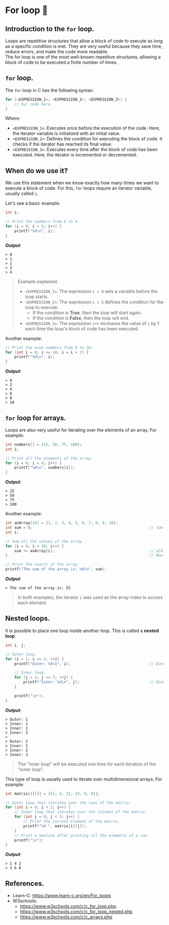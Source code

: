 # For loop 💫
## Introduction to the `for` loop.
Loops are repetitive structures that allow a block of code to execute as long as a specific condition is met. They are very useful because they save time, reduce errors, and make the code more readable.<br>
The for loop is one of the most well-known repetitive structures, allowing a block of code to be executed a finite number of times.

## `for` loop.
The `for` loop in C has the following syntax:
```c
for (<EXPRESSION_1>; <EXPRESSION_2>; <EXPRESSION_3>) {
    // Our code here.
}
```

Where:
- `<EXPRESSION_1>`: Executes once before the execution of the code. Here, the iterator variable is initialized with an initial value.
- `<EXPRESSION_2>`: Defines the condition for executing the block of code. It checks if the iterator has reached its final value.
- `<EXPRESSION_3>`: Executes every time after the block of code has been executed. Here, the iterator is incremented or decremented.

## When do we use it?
We use this statement when we know exactly how many times we want to execute a block of code. For this, `for` loops require an iterator variable, usually called `i`.

Let's see a basic example:
```c
int i;

// Print the numbers from 0 to 4.
for (i = 0; i < 5; i++) {
    printf("%d\n", i);
}
```
***Output***:
```
> 0
> 1
> 2
> 3
> 4
```
> Example explained:
> - `<EXPRESSION_1>`: The expression `i = 0` sets a variable before the loop starts.
> - `<EXPRESSION_2>`: The expression `i < 5` defines the condition for the loop to execute.
>   - If the condition is **True**, then the loop will start again.
>   - If the condition is **False**, then the loop will end.
> - `<EXPRESSION_3>`: The expression `i++` increases the value of `i` by 1 each time the loop's block of code has been executed.

Another example:
```c
// Print the even numbers from 0 to 10.
for (int i = 0; i <= 10; i = i + 2) {
    printf("%d\n", i);
}
```
***Output***:
```
> 0
> 2
> 4
> 6
> 8
> 10
```

## `for` loop for arrays.
Loops are also very useful for iterating over the elements of an array. For example:
```c
int numbers[] = {25, 50, 75, 100};
int i;

// Print all the elements of the array.
for (i = 0; i < 4; i++) {
    printf("%d\n", numbers[i]);
}
```
***Output***:
```
> 25
> 50
> 75
> 100
```

Another example:
```c
int anArray[10] = {1, 2, 3, 4, 5, 6, 7, 8, 9, 10};
int sum = 0;                                                    // sum is: 0.
int i;

// Sum all the values of the array.
for (i = 0; i < 10; i++) {
    sum += anArray[i];                                          // a[0] + a[1] + ... + a[9]
}                                                               // Now sum is: 55.

// Print the result of the array.
printf("The sum of the array is: %d\n", sum);
```
***Output***:
```
> The sum of the array is: 55
```
> In both examples, the iterator `i` was used as the array index to access each element.

## Nested loops.
It is possible to place one loop inside another loop. This is called a **nested loop**.
```c
int i, j;

// Outer loop.
for (i = 1; i <= 2; ++i) {
    printf("Outer: %d\n", i);                                   // Executes 2 times.

    // Inner loop.
    for (j = 1; j <= 3; ++j) {
        printf("Inner: %d\n", j);                               // Executes 6 times (2 * 3)
    }

    printf("\n");
}
```
***Output***:
```
> Outer: 1
> Inner: 1
> Inner: 2
> Inner: 3
> 
> Outer: 2
> Inner: 1
> Inner: 2
> Inner: 3
```
> The "inner loop" will be executed one time for each iteration of the "outer loop".

This type of loop is usually used to iterate over multidimensional arrays. For example:
```c
int matrix[2][3] = {{1, 4, 2}, {3, 6, 8}};

// Outer loop that iterates over the rows of the matrix.
for (int i = 0; i < 2; i++) {
    // Inner loop that iterates over the columns of the matrix.
    for (int j = 0; j < 3; j++) {
        // Print the current element of the matrix.
    	printf("%d ", matrix[i][j]);
    }
    // Print a newline after printing all the elements of a row.
    printf("\n");
}
```
***Output***:
```
> 1 4 2
> 3 6 8
```

## References.
- Learn-C: https://www.learn-c.org/en/For_loops
- W3schools:
  - https://www.w3schools.com/c/c_for_loop.php
  - https://www.w3schools.com/c/c_for_loop_nested.php
  - https://www.w3schools.com/c/c_arrays.php